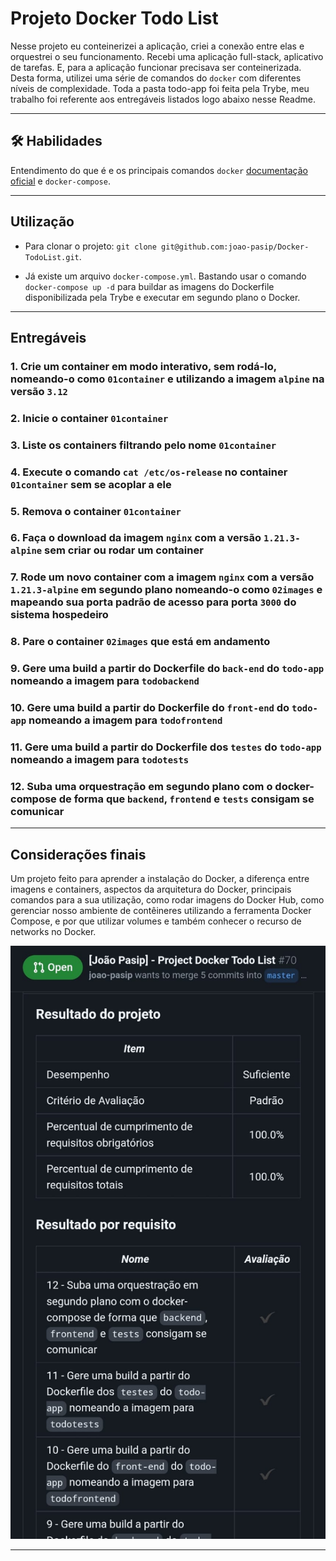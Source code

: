# Projeto Docker Todo List

Nesse projeto eu conteinerizei a aplicação, criei a conexão entre elas e orquestrei o seu funcionamento. Recebi uma aplicação full-stack, aplicativo de tarefas. E, para a aplicação funcionar precisava ser conteinerizada. Desta forma, utilizei uma série de comandos do `docker` com diferentes níveis de complexidade. Toda a pasta todo-app foi feita pela Trybe, meu trabalho foi referente aos entregáveis listados logo abaixo nesse Readme.

<hr></hr>

## 🛠 Habilidades
Entendimento do que é e os principais comandos `docker` [documentação oficial](https://docs-docker-com.translate.goog/engine/reference/commandline/cli/?_x_tr_sl=en&_x_tr_tl=pt&_x_tr_hl=pt-BR&_x_tr_pto=nui) e `docker-compose`.

<hr></hr>

## Utilização

- Para clonar o projeto: `git clone git@github.com:joao-pasip/Docker-TodoList.git`.

- Já existe um arquivo `docker-compose.yml`. Bastando usar o comando `docker-compose up -d` para buildar as imagens do Dockerfile disponibilizada pela Trybe e executar em segundo plano o Docker.

<hr></hr>

## Entregáveis

### 1. Crie um container em modo interativo, sem rodá-lo, nomeando-o como `01container` e utilizando a imagem `alpine` na versão `3.12`

### 2. Inicie o container `01container`

### 3. Liste os containers filtrando pelo nome `01container`

### 4. Execute o comando `cat /etc/os-release` no container `01container` sem se acoplar a ele

### 5. Remova o container `01container`

### 6. Faça o download da imagem `nginx` com a versão `1.21.3-alpine` sem criar ou rodar um container

### 7. Rode um novo container com a imagem  `nginx` com a versão `1.21.3-alpine` em segundo plano nomeando-o como `02images` e mapeando sua porta padrão de acesso para porta `3000` do sistema hospedeiro

### 8. Pare o container `02images` que está em andamento

### 9. Gere uma build a partir do Dockerfile do `back-end` do `todo-app` nomeando a imagem para `todobackend`

### 10. Gere uma build a partir do Dockerfile do `front-end` do `todo-app` nomeando a imagem para `todofrontend`

### 11. Gere uma build a partir do Dockerfile dos `testes` do `todo-app` nomeando a imagem para `todotests`

### 12. Suba uma orquestração em segundo plano com o docker-compose de forma que `backend`, `frontend` e `tests` consigam se comunicar

<hr></hr>

## Considerações finais

Um projeto feito para aprender a instalação do Docker, a diferença entre imagens e containers, aspectos da arquitetura do Docker, principais comandos para a sua utilização, como rodar imagens do Docker Hub, como gerenciar nosso ambiente de contêineres utilizando a ferramenta Docker Compose, e por que utilizar volumes e também conhecer o recurso de networks no Docker.

![Resultado final do projeto](dockerToDoList.jpeg)

<hr></hr>
